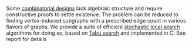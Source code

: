Some 
[combinatorial designs](https://en.wikipedia.org/wiki/Combinatorial_design) 
lack algebraic structure and require constructive proofs
to settle existence. The problem can be reduced to finding vertex-induced
subgraphs with a prescribed edge count in various flavors of graphs. We
provide a suite of efficient 
[stochastic local search](https://www.researchgate.net/publication/283825846_Stochastic_Local_Search_Algorithms_An_Overview) 
algorithms for doing so, based on 
[Tabu search](https://en.wikipedia.org/wiki/Tabu_search) 
and implemented in C. See report for details
